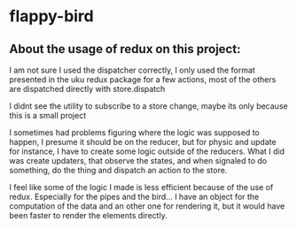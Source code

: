 # flappy-bird

About the usage of redux on this project:
--------
I am not sure I used the dispatcher correctly, I only used the format presented in the uku redux package for a few actions, most of the others are dispatched directly with store.dispatch

I didnt see the utility to subscribe to a store change, maybe its only because this is a small project

I sometimes had problems figuring where the logic was supposed to happen, I presume it should be on the reducer, but for physic and update for instance, I have to create some logic outside of the reducers. What I did was create updaters, that observe the states, and when signaled to do something, do the thing and dispatch an action to the store.

I feel like some of the logic I made is less efficient because of the use of redux. Especially for the pipes and the bird... I have an object for the computation of the data and an other one for rendering it, but it would have been faster to render the elements directly.



